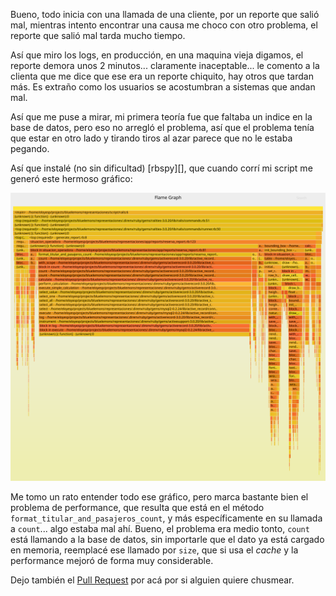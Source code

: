Bueno, todo inicia con una llamada de una cliente, por un reporte que salió
mal, mientras intento encontrar una causa me choco con otro problema, el
reporte que salió mal tarda mucho tiempo.

Así que miro los logs, en producción, en una maquina vieja digamos, el reporte
demora unos 2 minutos... claramente inaceptable... le comento a la clienta que
me dice que ese era un reporte chiquito, hay otros que tardan más. Es extraño
como los usuarios se acostumbran a sistemas que andan mal.

Así que me puse a mirar, mi primera teoría fue que faltaba un indice en la base
de datos, pero eso no arregló el problema, así que el problema tenía que estar
en otro lado y tirando tiros al azar parece que no le estaba pegando.

Así que instalé (no sin dificultad) [rbspy][], que cuando corrí mi script me
generó este hermoso gráfico:

![flamegraph](/images/rbspy.flamegraph.svg)

Me tomo un rato entender todo ese gráfico, pero marca bastante bien el problema
de performance, que resulta que está en el método
`format_titular_and_pasajeros_count`, y más específicamente en su llamada a
`count`... algo estaba mal ahí. Bueno, el problema era medio tonto, `count`
está llamando a la base de datos, sin importarle que el dato ya está cargado en
memoria, reemplacé ese llamado por `size`, que si usa el _cache_ y la
performance mejoró de forma muy considerable.

Dejo también el [Pull Request][pr] por acá por si alguien quiere chusmear.

[pr]: https://github.com/bluelemons/representaciones/pull/35
